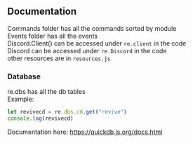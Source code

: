 ## Documentation
Commands folder has all the commands sorted by module  
Events folder has all the events  
Discord.Client() can be accessed under `re.client` in the code  
Discord can be accessed under `re.Discord` in the code  
other resources are in `resources.js`  

### Database  
re.dbs has all the db tables  
Example:   
```js
let revivecd = re.dbs.cd.get("revive")
console.log(revivecd)
```
Documentation here: https://quickdb.js.org/docs.html
